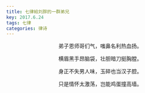 ```yaml
---
title: 七律給刘胖的一群弟兄
key: 2017.6.24
tags: 七律
categories: 律诗
---
```


<p align="center">弟子恩师哥们气，嗤鼻名利热血扬。
</p>
<p align="center">横眉黑手昂脑袋，壮胆暗刀挺胸膛。
</p>
<p align="center">身正不失男人味，玉碎也当汉子腔。
</p>
<p align="center">只是情怀太激荡，岂能鸡蛋撞高墙。
</p>
<p align="center"></br>
</p>
